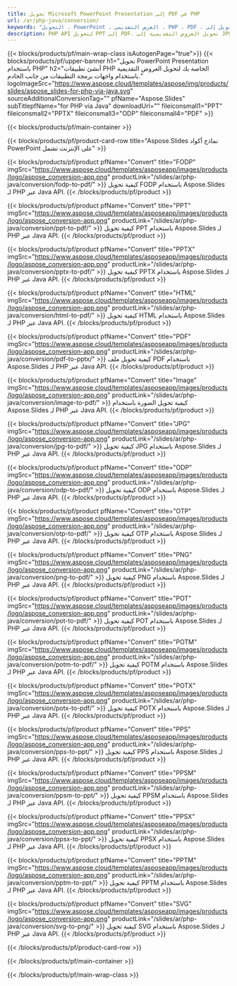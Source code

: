 ```yaml
---
title: تحويل Microsoft PowerPoint Presentation إلى PDF في PHP
url: /ar/php-java/conversion/
keywords: "التحويل ، PowerPoint ، العرض التقديمي ، PHP ، PDF ، التحويل إلى PDF ، PPT إلى PDF"
description: PHP API لتحويل PPT إلى PDF. تحويل العروض التقديمية إلى JPG و PNG وتنسيقات أخرى في PHP.
---
```


{{< blocks/products/pf/main-wrap-class isAutogenPage="true">}}
{{< blocks/products/pf/upper-banner h1="تحويل PowerPoint Presentation باستخدام PHP" h2="أنشئ تطبيقات PHP الخاصة بك لتحويل العروض التقديمية باستخدام واجهات برمجة التطبيقات من جانب الخادم." logoImageSrc="https://www.aspose.cloud/templates/aspose/img/products/slides/aspose_slides-for-php-via-java.svg" sourceAdditionalConversionTag="" pfName="Aspose.Slides" subTitlepfName="for PHP via Java" downloadUrl="" fileiconsmall1="PPT" fileiconsmall2="PPTX" fileiconsmall3="ODP" fileiconsmall4="PDF" >}}

{{< blocks/products/pf/main-container >}}

{{< blocks/products/pf/product-card-row title="Aspose.Slides نماذج أكواد PowerPoint على الإنترنت تشمل" >}}

{{< blocks/products/pf/product pfName="Convert" title="FODP" imgSrc="https://www.aspose.cloud/templates/asposeapp/images/products/logo/aspose_conversion-app.png" productLink="/slides/ar/php-java/conversion/fodp-to-pdf/" >}}
كيفية تحويل FODP باستخدام Aspose.Slides لـ PHP عبر Java API.
{{< /blocks/products/pf/product >}}

{{< blocks/products/pf/product pfName="Convert" title="PPT" imgSrc="https://www.aspose.cloud/templates/asposeapp/images/products/logo/aspose_conversion-app.png" productLink="/slides/ar/php-java/conversion/ppt-to-pdf/" >}}
كيفية تحويل PPT باستخدام Aspose.Slides لـ PHP عبر Java API.
{{< /blocks/products/pf/product >}}

{{< blocks/products/pf/product pfName="Convert" title="PPTX" imgSrc="https://www.aspose.cloud/templates/asposeapp/images/products/logo/aspose_conversion-app.png" productLink="/slides/ar/php-java/conversion/pptx-to-pdf/" >}}
كيفية تحويل PPTX باستخدام Aspose.Slides لـ PHP عبر Java API.
{{< /blocks/products/pf/product >}}

{{< blocks/products/pf/product pfName="Convert" title="HTML" imgSrc="https://www.aspose.cloud/templates/asposeapp/images/products/logo/aspose_conversion-app.png" productLink="/slides/ar/php-java/conversion/html-to-pdf/" >}}
كيفية تحويل HTML باستخدام Aspose.Slides لـ PHP عبر Java API.
{{< /blocks/products/pf/product >}}

{{< blocks/products/pf/product pfName="Convert" title="PDF" imgSrc="https://www.aspose.cloud/templates/asposeapp/images/products/logo/aspose_conversion-app.png" productLink="/slides/ar/php-java/conversion/pdf-to-pptx/" >}}
كيفية تحويل ملف PDF باستخدام Aspose.Slides لـ PHP عبر Java API.
{{< /blocks/products/pf/product >}}

{{< blocks/products/pf/product pfName="Convert" title="Image" imgSrc="https://www.aspose.cloud/templates/asposeapp/images/products/logo/aspose_conversion-app.png" productLink="/slides/ar/php-java/conversion/image-to-pdf/" >}}
كيفية تحويل الصورة باستخدام Aspose.Slides لـ PHP عبر Java API.
{{< /blocks/products/pf/product >}}

{{< blocks/products/pf/product pfName="Convert" title="JPG" imgSrc="https://www.aspose.cloud/templates/asposeapp/images/products/logo/aspose_conversion-app.png" productLink="/slides/ar/php-java/conversion/jpg-to-pdf/" >}}
كيفية تحويل JPG باستخدام Aspose.Slides لـ PHP عبر Java API.
{{< /blocks/products/pf/product >}}

{{< blocks/products/pf/product pfName="Convert" title="ODP" imgSrc="https://www.aspose.cloud/templates/asposeapp/images/products/logo/aspose_conversion-app.png" productLink="/slides/ar/php-java/conversion/odp-to-pdf/" >}}
كيفية تحويل ODP باستخدام Aspose.Slides لـ PHP عبر Java API.
{{< /blocks/products/pf/product >}}

{{< blocks/products/pf/product pfName="Convert" title="OTP" imgSrc="https://www.aspose.cloud/templates/asposeapp/images/products/logo/aspose_conversion-app.png" productLink="/slides/ar/php-java/conversion/otp-to-pdf/" >}}
كيفية تحويل OTP باستخدام Aspose.Slides لـ PHP عبر Java API.
{{< /blocks/products/pf/product >}}

{{< blocks/products/pf/product pfName="Convert" title="PNG" imgSrc="https://www.aspose.cloud/templates/asposeapp/images/products/logo/aspose_conversion-app.png" productLink="/slides/ar/php-java/conversion/png-to-pdf/" >}}
كيفية تحويل PNG باستخدام Aspose.Slides لـ PHP عبر Java API.
{{< /blocks/products/pf/product >}}

{{< blocks/products/pf/product pfName="Convert" title="POT" imgSrc="https://www.aspose.cloud/templates/asposeapp/images/products/logo/aspose_conversion-app.png" productLink="/slides/ar/php-java/conversion/pot-to-pdf/" >}}
كيفية تحويل POT باستخدام Aspose.Slides لـ PHP عبر Java API.
{{< /blocks/products/pf/product >}}

{{< blocks/products/pf/product pfName="Convert" title="POTM" imgSrc="https://www.aspose.cloud/templates/asposeapp/images/products/logo/aspose_conversion-app.png" productLink="/slides/ar/php-java/conversion/potm-to-pdf/" >}}
كيفية تحويل POTM باستخدام Aspose.Slides لـ PHP عبر Java API.
{{< /blocks/products/pf/product >}}

{{< blocks/products/pf/product pfName="Convert" title="POTX" imgSrc="https://www.aspose.cloud/templates/asposeapp/images/products/logo/aspose_conversion-app.png" productLink="/slides/ar/php-java/conversion/potx-to-pdf/" >}}
كيفية تحويل POTX باستخدام Aspose.Slides لـ PHP عبر Java API.
{{< /blocks/products/pf/product >}}

{{< blocks/products/pf/product pfName="Convert" title="PPS" imgSrc="https://www.aspose.cloud/templates/asposeapp/images/products/logo/aspose_conversion-app.png" productLink="/slides/ar/php-java/conversion/pps-to-ppt/" >}}
كيفية تحويل PPS باستخدام Aspose.Slides لـ PHP عبر Java API.
{{< /blocks/products/pf/product >}}

{{< blocks/products/pf/product pfName="Convert" title="PPSM" imgSrc="https://www.aspose.cloud/templates/asposeapp/images/products/logo/aspose_conversion-app.png" productLink="/slides/ar/php-java/conversion/ppsm-to-ppt/" >}}
كيفية تحويل PPSM باستخدام Aspose.Slides لـ PHP عبر Java API.
{{< /blocks/products/pf/product >}}

{{< blocks/products/pf/product pfName="Convert" title="PPSX" imgSrc="https://www.aspose.cloud/templates/asposeapp/images/products/logo/aspose_conversion-app.png" productLink="/slides/ar/php-java/conversion/ppsx-to-ppt/" >}}
كيفية تحويل PPSX باستخدام Aspose.Slides لـ PHP عبر Java API.
{{< /blocks/products/pf/product >}}

{{< blocks/products/pf/product pfName="Convert" title="PPTM" imgSrc="https://www.aspose.cloud/templates/asposeapp/images/products/logo/aspose_conversion-app.png" productLink="/slides/ar/php-java/conversion/pptm-to-ppt/" >}}
كيفية تحويل PPTM باستخدام Aspose.Slides لـ PHP عبر Java API.
{{< /blocks/products/pf/product >}}

{{< blocks/products/pf/product pfName="Convert" title="SVG" imgSrc="https://www.aspose.cloud/templates/asposeapp/images/products/logo/aspose_conversion-app.png" productLink="/slides/ar/php-java/conversion/svg-to-png/" >}}
كيفية تحويل SVG باستخدام Aspose.Slides لـ PHP عبر Java API.
{{< /blocks/products/pf/product >}}

{{< /blocks/products/pf/product-card-row >}}

{{< /blocks/products/pf/main-container >}}
    
{{< /blocks/products/pf/main-wrap-class >}}